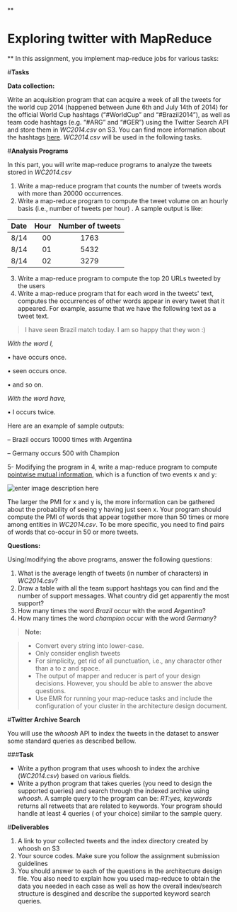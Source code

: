 **

**Exploring twitter with MapReduce**
=============

**
In this assignment, you implement map-reduce jobs for various tasks:


#**Tasks**

**Data collection:** 
 
 Write an acquisition program that can acquire a week of all the tweets for the world cup 2014 (happened between June 6th and July 14th of 2014) for the official World Cup hashtags (“#WorldCup” and “#Brazil2014”), as well as team code hashtags (e.g. “#ARG” and “#GER”) using the Twitter Search API and store them in *WC2014.csv* on S3. You can find more information about the hashtags [here](https://blog.twitter.com/en-gb/2014/follow-the-2014-world-cup-on-twitter). *WC2014.csv* will be used in the following tasks.

#**Analysis Programs**

 In this part, you will write map-reduce programs to analyze the tweets stored in *WC2014.csv*
 
 1. Write a map-reduce program that counts the number of tweets words with more than 20000 occurrences.
 2. Write a map-reduce program to compute the tweet volume on an hourly basis (i.e., number of tweets per hour) .  A sample output is like:

| Date     | Hour | Number of tweets   |
| :------- | ----: | :---: |
| 8/14 | 00|  1763    |
| 8/14     | 01   |   5432   |
| 8/14     | 02    |  3279  |

 3. Write a map-reduce program to compute the top 20 URLs tweeted by the users
 4. Write a map-reduce program that for each word in the tweets' text,  computes the occurrences of other words appear in every tweet that it appeared.
For example, assume that we have the following text as a tweet text.

> I have seen Brazil match today. I am so happy that they won :)

*With the word I,*

• have occurs once.

• seen occurs once.

• and so on.

*With the word have,*

• I occurs twice.

Here are an example of sample outputs:

– Brazil occurs 10000 times with Argentina

– Germany occurs 500 with Champion


 

5- Modifying the program in 4, write a map-reduce program to compute [pointwise mutual information](http://en.wikipedia.org/wiki/Pointwise_mutual_information), which is a function of two events x and y:

  ![enter image description here](http://www.sciweavers.org/upload/Tex2Img_1427156570/render.png)
  
  The larger the  PMI for x and y is, the more information can be gathered about the probability of seeing y having just seen x. Your program should compute the PMI of words  that appear together more than 50 times or more among entities in *WC2014.csv*. To be more specific,  you need to find pairs of words that co-occur in 50 or more tweets. 



**Questions:** 

Using/modifying the above programs, answer the following questions:

 1. What is the average length of tweets (in number of characters) in *WC2014.csv*?
 2. Draw a table with all the team support hashtags you can find and the number of support messages. What country did get apparently the most support?
 3. How many times the word *Brazil* occur with the word *Argentina*?
 4. How many times the word *champion* occur with the word *Germany*?


> **Note:**

> -  Convert every string into lower-case.
> -  Only consider english tweets
> -  For simplicity, get rid of all punctuation, i.e., any character other than a to z and space. 
> - The output of mapper and reducer is part of your design decisions. However, you should be able to answer the above questions.
> - Use EMR for running your map-reduce tasks and include the configuration of your cluster in the architecture design document.



#**Twitter Archive Search**

You will use the *whoosh* API to index the tweets in the dataset to answer some standard queries as described bellow.

###**Task**

 - Write a python program that uses whoosh to index the archive (*WC2014.csv*) based on various fields.
 - Write a python program that takes queries (you need to design the supported queries)  and search through the indexed archive using *whoosh.* A sample query to the program can be: *RT:yes, keywords* returns all retweets  that are related to keywords. Your program should handle at least 4 queries ( of your choice) similar to the sample query.



#**Deliverables**

 1. A link to your collected tweets and the index directory created by whoosh on S3
 2. Your source codes. Make sure you follow the assignment submission guidelines 
 2. You should  answer to each of the questions in the architecture design file. You also need to explain how you used map-reduce to obtain the data you needed in each case as well as how the overall index/search structure is desgined and describe the supported keyword search queries.
